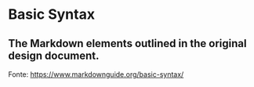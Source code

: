 # Basic Syntax
## The Markdown elements outlined in the original design document.

Fonte: https://www.markdownguide.org/basic-syntax/

